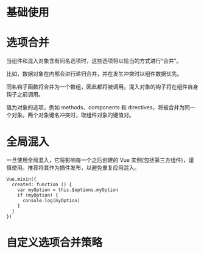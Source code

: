 # 基础使用
# 选项合并

当组件和混入对象含有同名选项时，这些选项将以恰当的方式进行“合并”。

比如，数据对象在内部会进行递归合并，并在发生冲突时以组件数据优先。

同名钩子函数将合并为一个数组，因此都将被调用。混入对象的钩子将在组件自身钩子之前调用。

值为对象的选项，例如 methods、components 和 directives，将被合并为同一个对象。两个对象键名冲突时，取组件对象的键值对。
# 全局混入
一旦使用全局混入，它将影响每一个之后创建的 Vue 实例(包括第三方组件)，谨慎使用。推荐将其作为插件发布，以避免重复应用混入。
```
Vue.mixin({
  created: function () {
    var myOption = this.$options.myOption
    if (myOption) {
      console.log(myOption)
    }
  }
})
```

# 自定义选项合并策略